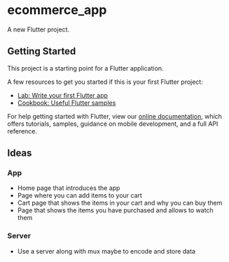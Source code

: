# ecommerce_app

A new Flutter project.

## Getting Started

This project is a starting point for a Flutter application.

A few resources to get you started if this is your first Flutter project:

- [Lab: Write your first Flutter app](https://flutter.dev/docs/get-started/codelab)
- [Cookbook: Useful Flutter samples](https://flutter.dev/docs/cookbook)

For help getting started with Flutter, view our
[online documentation](https://flutter.dev/docs), which offers tutorials,
samples, guidance on mobile development, and a full API reference.

## Ideas
### App
 - Home page that introduces the app
 - Page where you can add items to your cart
 - Cart page that shows the items in your cart and why you can buy them
 - Page that shows the items you have purchased and allows to watch them
### Server
 - Use a server along with mux maybe to encode and store data
